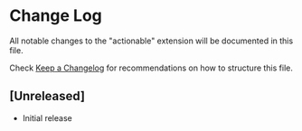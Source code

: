 # Change Log

All notable changes to the "actionable" extension will be documented in this file.

Check [Keep a Changelog](http://keepachangelog.com/) for recommendations on how to structure this file.

## [Unreleased]

- Initial release